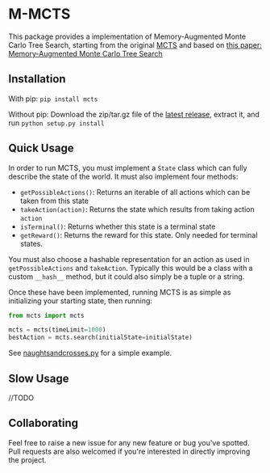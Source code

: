 # M-MCTS

This package provides a implementation of Memory-Augmented Monte Carlo Tree Search, starting from the original [MCTS](https://github.com/pbsinclair42/MCTS) and based on [this paper: Memory-Augmented Monte Carlo Tree Search](https://www.aaai.org/ocs/index.php/AAAI/AAAI18/paper/viewFile/17139/15841)

## Installation 

With pip: `pip install mcts`

Without pip: Download the zip/tar.gz file of the [latest release](https://github.com/pbsinclair42/MCTS/releases), extract it, and run `python setup.py install`

## Quick Usage

In order to run MCTS, you must implement a `State` class which can fully describe the state of the world.  It must also implement four methods: 

- `getPossibleActions()`: Returns an iterable of all actions which can be taken from this state
- `takeAction(action)`: Returns the state which results from taking action `action`
- `isTerminal()`: Returns whether this state is a terminal state
- `getReward()`: Returns the reward for this state.  Only needed for terminal states. 

You must also choose a hashable representation for an action as used in `getPossibleActions` and `takeAction`.  Typically this would be a class with a custom `__hash__` method, but it could also simply be a tuple or a string.  

Once these have been implemented, running MCTS is as simple as initializing your starting state, then running:

```python
from mcts import mcts

mcts = mcts(timeLimit=1000)
bestAction = mcts.search(initialState=initialState)
```
See [naughtsandcrosses.py](https://github.com/pbsinclair42/MCTS/blob/master/naughtsandcrosses.py) for a simple example.  

## Slow Usage
//TODO

## Collaborating

Feel free to raise a new issue for any new feature or bug you've spotted. Pull requests are also welcomed if you're interested in directly improving the project.
